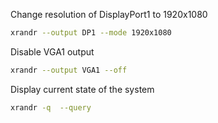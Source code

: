 Change resolution of DisplayPort1 to 1920x1080
```sh
xrandr --output DP1 --mode 1920x1080
```
Disable VGA1 output
```sh
xrandr --output VGA1 --off
```
Display current state of the system
```sh
xrandr -q  --query
```